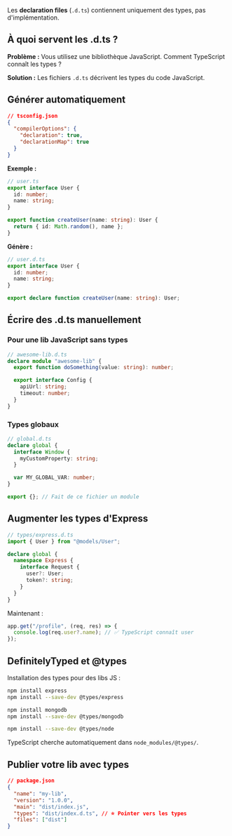 
Les **declaration files** (`.d.ts`) contiennent uniquement des types, pas d'implémentation.

## À quoi servent les .d.ts ?

**Problème :** Vous utilisez une bibliothèque JavaScript. Comment TypeScript connaît les types ?

**Solution :** Les fichiers `.d.ts` décrivent les types du code JavaScript.

## Générer automatiquement

```json
// tsconfig.json
{
  "compilerOptions": {
    "declaration": true,
    "declarationMap": true
  }
}
```

**Exemple :**

```typescript
// user.ts
export interface User {
  id: number;
  name: string;
}

export function createUser(name: string): User {
  return { id: Math.random(), name };
}
```

**Génère :**

```typescript
// user.d.ts
export interface User {
  id: number;
  name: string;
}

export declare function createUser(name: string): User;
```

## Écrire des .d.ts manuellement

### Pour une lib JavaScript sans types

```typescript
// awesome-lib.d.ts
declare module "awesome-lib" {
  export function doSomething(value: string): number;

  export interface Config {
    apiUrl: string;
    timeout: number;
  }
}
```

### Types globaux

```typescript
// global.d.ts
declare global {
  interface Window {
    myCustomProperty: string;
  }

  var MY_GLOBAL_VAR: number;
}

export {}; // Fait de ce fichier un module
```

## Augmenter les types d'Express

```typescript
// types/express.d.ts
import { User } from "@models/User";

declare global {
  namespace Express {
    interface Request {
      user?: User;
      token?: string;
    }
  }
}
```

Maintenant :

```typescript
app.get("/profile", (req, res) => {
  console.log(req.user?.name); // ✅ TypeScript connaît user
});
```

## DefinitelyTyped et @types

Installation des types pour des libs JS :

```bash
npm install express
npm install --save-dev @types/express

npm install mongodb
npm install --save-dev @types/mongodb

npm install --save-dev @types/node
```

TypeScript cherche automatiquement dans `node_modules/@types/`.

## Publier votre lib avec types

```json
// package.json
{
  "name": "my-lib",
  "version": "1.0.0",
  "main": "dist/index.js",
  "types": "dist/index.d.ts", // ⭐ Pointer vers les types
  "files": ["dist"]
}
```
